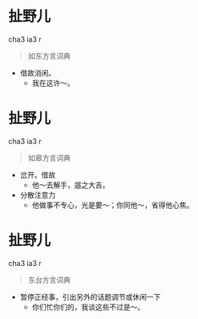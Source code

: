 # 扯野儿
cha3 ia3 r
> 如东方言词典
- 借故消闲。
  - 我在这许～。

# 扯野儿
cha3 ia3 r
> 如皋方言词典
- 岔开。借故
  - 他～去解手，遛之大吉。
- 分散注意力
  - 他做事不专心，光是要～；你同他～，省得他心焦。

# 扯野儿
cha3 ia3 r
> 东台方言词典
- 暂停正经事，引出另外的话题调节或休闲一下
  - 你们忙你们的，我谈这些不过是～。
